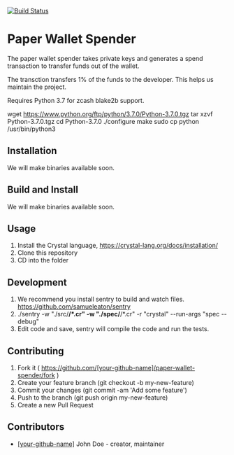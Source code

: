 [![Build Status](https://dev.azure.com/ianpurton0711/onchain.io/_apis/build/status/onchain.paper-wallet-spender?branchName=master)](https://dev.azure.com/ianpurton0711/onchain.io/_build/latest?definitionId=7&branchName=master)

# Paper Wallet Spender

The paper wallet spender takes private keys and generates a spend transaction to transfer funds out of the wallet.

The transction transfers 1% of the funds to the developer. This helps us maintain the project.

Requires Python 3.7 for zcash blake2b support.

wget https://www.python.org/ftp/python/3.7.0/Python-3.7.0.tgz
tar xzvf Python-3.7.0.tgz
cd Python-3.7.0
./configure
make
sudo cp python /usr/bin/python3

## Installation

We will make binaries available soon.

## Build and Install

We will make binaries available soon.

## Usage

1. Install the Crystal language, https://crystal-lang.org/docs/installation/
2. Clone this repository
3. CD into the folder

## Development

1. We recommend you install sentry to build and watch files. https://github.com/samueleaton/sentry
2. ./sentry -w "./src/**/*.cr" -w "./spec/**/*.cr" -r "crystal" --run-args "spec --debug"
3. Edit code and save, sentry will compile the code and run the tests.

## Contributing

1. Fork it ( https://github.com/[your-github-name]/paper-wallet-spender/fork )
2. Create your feature branch (git checkout -b my-new-feature)
3. Commit your changes (git commit -am 'Add some feature')
4. Push to the branch (git push origin my-new-feature)
5. Create a new Pull Request

## Contributors

- [[your-github-name]](https://github.com/[your-github-name]) John Doe - creator, maintainer
